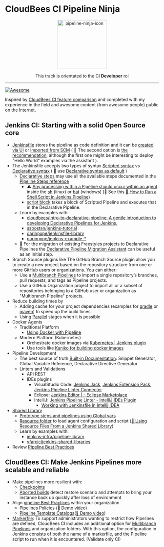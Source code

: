 # CloudBees CI Pipeline Ninja

<p align="center">
  <img alt="pipeline-ninja-icon" src="https://www.jenkins.io/images/logos/ninja/ninja.png" height="160" />
  <p align="center">This track is orientated to the CI <strong>Developer</strong> rol</p>
</p>

---

[![Awesome](https://cdn.rawgit.com/sindresorhus/awesome/d7305f38d29fed78fa85652e3a63e154dd8e8829/media/badge.svg)](#awesome)

Inspired by [CloudBees CI feature comparison](https://docs.cloudbees.com/docs/cloudbees-ci/latest/feature-definition) and completed with my experience in the field and awesome content (from awesome people) public on the Internet.

## Jenkins CI: Starting with a solid Open Source core

* [Jenkinsfile](https://www.jenkins.io/doc/book/pipeline/jenkinsfile/) stores the pipeline as code definition and it can be [created via UI](https://www.jenkins.io/doc/book/pipeline/getting-started/#through-the-classic-ui) or [imported from SCM](https://www.jenkins.io/doc/book/pipeline/getting-started/#defining-a-pipeline-in-scm) ( 🍬 The second option is [the recommendation](https://docs.cloudbees.com/docs/admin-resources/latest/pipelines/pipeline-best-practices#_store_pipeline_definitions_in_a_source_code_management_scm_tool), although the first one might be interesting to deploy "Hello World" examples via the assistant ).
* The Jenkinsfile accepts two types of syntax [Scripted syntax](https://www.jenkins.io/doc/book/pipeline/syntax/#scripted-pipeline) vs [Declarative syntax](https://www.jenkins.io/doc/book/pipeline/syntax/#declarative-pipeline) ( 🍬 use [Declarative syntax as default](https://docs.cloudbees.com/docs/admin-resources/latest/pipelines/pipeline-best-practices#_when_writing_a_pipeline_definition_use_declarative_syntax) )
  * [Declarative steps](https://www.jenkins.io/doc/book/pipeline/syntax/#declarative-steps) may use all the available steps documented in the [Pipeline Steps reference](https://www.jenkins.io/doc/pipeline/steps/)
    * ⚠️ [Any processing within a Pipeline should occur within an agent](https://docs.cloudbees.com/docs/admin-resources/latest/pipelines/pipeline-best-practices#_do_all_the_work_within_an_agent) inside the [sh](https://www.jenkins.io/doc/pipeline/steps/workflow-durable-task-step/#sh-shell-script) (linux) or [bat](https://www.jenkins.io/doc/pipeline/steps/workflow-durable-task-step/#bat-windows-batch-script) (windows) (🍬 See this [🎥 How to Run a Shell Script in Jenkins Pipeline](https://www.youtube.com/watch?v=mbeQWBNaNKQ))
    * [script block](https://www.jenkins.io/doc/book/pipeline/syntax/#script) takes a block of Scripted Pipeline and executes that in the Declarative Pipeline.
  * Learn by examples with:
    * [cloudbees/intro-to-declarative-pipeline: A gentle introduction to developing Declarative Pipelines for Jenkins.](https://github.com/cloudbees/intro-to-declarative-pipeline)
    * [ssbostan/jenkins-tutorial](https://github.com/ssbostan/jenkins-tutorial)
    * [darinpope/jenkinsfile-library](https://github.com/darinpope/jenkinsfile-library)
    * [darinpope/jenkins-example-*](https://github.com/darinpope?language=&page=2&q=jenkins-example&sort=&tab=repositories)
  * 🍬 For the migration of existing Freestyles projects to Declarative Pipelines the [Declarative Pipeline Migration Assistant](https://plugins.jenkins.io/declarative-pipeline-migration-assistant/) can be useful as an initial step.
* Branch Source plugins like The GitHub Branch Source plugin allow you to create a new project based on the repository structure from one or more GitHub users or organizations. You can either:
  * Use a [Multibranch Pipelines](https://www.jenkins.io/doc/book/pipeline/multibranch/) to import a single repository’s branches, pull requests, and tags as Pipeline projects.
  * Use a GitHub Organization project to import all or a subset of repositories belonging to a GitHub user or organization as "Multibranch Pipeline" projects.
* Reduce building times by
  * Adding cache for your project dependencies (examples for [gradle](https://www.cloudbees.com/videos/speeding-up-jenkins-and-maven-build-cache) or [maven](https://sneha-wadhwa.medium.com/speeding-up-ci-pipelines-on-jenkins-63efff817d1d)) to speed up the build times.
  * Using [Parallel](https://www.jenkins.io/doc/book/pipeline/syntax/#parallel) stages when it is possible
* Docker Agents
  * Traditional Platform
    * [Using Docker with Pipeline](https://www.jenkins.io/doc/book/pipeline/docker/)
  * Modern Platform (Kubernetes)
    * Orchestrate docker images via [Kubernetes | Jenkins plugin](https://plugins.jenkins.io/kubernetes/)
    * Use tools like [Kaniko for building docker images](https://docs.cloudbees.com/docs/cloudbees-ci/latest/cloud-admin-guide/using-kaniko)
* Pipeline Development
  * The best source of truth [Built-in Documentation](https://www.jenkins.io/doc/book/pipeline/getting-started/#built-in-documentation): Snippet Generator, Global Variable Reference, Declarative Directive Generator
  * Linters and Validations
    * API REST
    * IDEs plugins
      * VisualStudio Code: [Jenkins Jack](https://marketplace.visualstudio.com/items?itemName=tabeyti.jenkins-jack), [Jenkins Extension Pack](https://marketplace.visualstudio.com/items?itemName=DontShaveTheYak.jenkins-extension-pack), [Jenkins Pipeline Linter Connector](https://marketplace.visualstudio.com/items?itemName=janjoerke.jenkins-pipeline-linter-connector)
      * Eclipse: [Jenkins Editor | - Eclipse Marketplace](https://marketplace.eclipse.org/content/jenkins-editor)
      * IntelliJ: [Jenkins Pipeline Linter - IntelliJ IDEs Plugin](https://plugins.jetbrains.com/plugin/15699-jenkins-pipeline-linter)
        * [Working with Jenkinsfile in Intellij IDEA](http://vgaidarji.me/blog/2018/07/30/working-with-jenkinsfile-in-intellij-idea/)
* [Shared Library](https://www.jenkins.io/doc/book/pipeline/shared-libraries/)
  * [Prototype steps and pipelines using Global vars](https://github.com/aimtheory/jenkins-pipeline-best-practices)
  * [Resource folder](https://www.jenkins.io/doc/book/pipeline/shared-libraries/#loading-resources) to load agent configuration and script ([🎥 Using Resource Files From a Jenkins Shared Library](https://www.youtube.com/watch?v=eV7roTXrEqg))
  * Learn by examples with:
    * [jenkins-infra/pipeline-library](https://github.com/jenkins-infra/pipeline-library)
    * [vfarcic/jenkins-shared-libraries](https://github.com/vfarcic/jenkins-shared-libraries)
* Review [Pipeline Best Practices](https://docs.cloudbees.com/docs/admin-resources/latest/pipelines/pipeline-best-practices)

## CloudBees CI: Make Jenkins Pipelines more scalable and reliable

* Make pipelines more resilient with:
  * [Checkpoints](https://docs.cloudbees.com/docs/admin-resources/latest/pipelines/inserting-checkpoints)
  * [Aborted builds](https://docs.cloudbees.com/docs/admin-resources/latest/pipelines/controlling-builds#aborted-builds) detect restore scenario and attempts to bring your instance back up quickly after loss of environment
* Align [pipeline Best Practices](https://docs.cloudbees.com/docs/admin-resources/latest/pipelines/pipeline-best-practices) within your organization
  * [Pipelines Policies](https://docs.cloudbees.com/docs/admin-resources/latest/pipelines/pipeline-policies) ([🎥 Demo video](https://www.youtube.com/watch?v=Js4d35kv19I))
  * [Pipeline Template Catalogs](https://docs.cloudbees.com/docs/admin-resources/latest/pipeline-templates-user-guide/setting-up-a-pipeline-template-catalog)([🎥 Demo video](https://www.youtube.com/watch?v=pPwI_kTSCmA))
* [Markerfile](https://docs.cloudbees.com/docs/admin-resources/latest/pipelines/pipeline-as-code#custom-pac-scripts): To support administrators wanting to restrict how Pipelines are defined, CloudBees CI includes an additional option for [Multibranch Pipelines](https://www.jenkins.io/doc/book/pipeline/multibranch/) and organization folders. With this option, the configuration in Jenkins consists of both the name of a markerfile, and the Pipeline script to run when it is encountered. (Validate only CI)